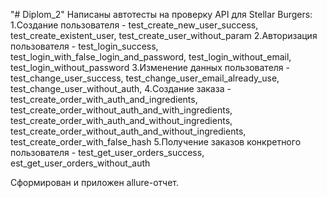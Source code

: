 "# Diplom_2" 
Написаны автотесты на проверку API для  Stellar Burgers:
1.Создание пользователя - test_create_new_user_success, test_create_existent_user, test_create_user_without_param
2.Авторизация пользователя - test_login_success, test_login_with_false_login_and_password, test_login_without_email, test_login_without_password
3.Изменение данных пользователя - test_change_user_success, test_change_user_email_already_use, test_change_user_without_auth, 
4.Создание заказа - test_create_order_with_auth_and_ingredients, test_create_order_without_auth_and_with_ingredients, test_create_order_with_auth_and_without_ingredients, test_create_order_without_auth_and_without_ingredients, test_create_order_with_false_hash
5.Получение заказов конкретного пользователя - test_get_user_orders_success, est_get_user_orders_without_auth

Сформирован и приложен allure-отчет.